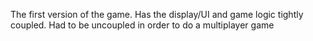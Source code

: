 The first version of the game. Has the display/UI and game logic tightly coupled. Had to be uncoupled in order to do a multiplayer game
